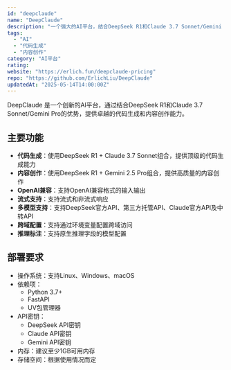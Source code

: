 ```yaml
---
id: "deepclaude"
name: "DeepClaude"
description: "一个强大的AI平台，结合DeepSeek R1和Claude 3.7 Sonnet/Gemini Pro，提供卓越的代码生成和内容创作能力"
tags:
  - "AI"
  - "代码生成"
  - "内容创作"
category: "AI平台"
rating: 
website: "https://erlich.fun/deepclaude-pricing"
repo: "https://github.com/ErlichLiu/DeepClaude"
updatedAt: "2025-05-14T14:00:00Z"
---
```


DeepClaude 是一个创新的AI平台，通过结合DeepSeek R1和Claude 3.7 Sonnet/Gemini Pro的优势，提供卓越的代码生成和内容创作能力。

## 主要功能

- **代码生成**：使用DeepSeek R1 + Claude 3.7 Sonnet组合，提供顶级的代码生成能力
- **内容创作**：使用DeepSeek R1 + Gemini 2.5 Pro组合，提供高质量的内容创作
- **OpenAI兼容**：支持OpenAI兼容格式的输入输出
- **流式支持**：支持流式和非流式响应
- **多模型支持**：支持DeepSeek官方API、第三方托管API、Claude官方API及中转API
- **跨域配置**：支持通过环境变量配置跨域访问
- **推理标注**：支持原生推理字段的模型配置

## 部署要求

- 操作系统：支持Linux、Windows、macOS
- 依赖项：
  - Python 3.7+
  - FastAPI
  - UV包管理器
- API密钥：
  - DeepSeek API密钥
  - Claude API密钥
  - Gemini API密钥
- 内存：建议至少1GB可用内存
- 存储空间：根据使用情况而定 